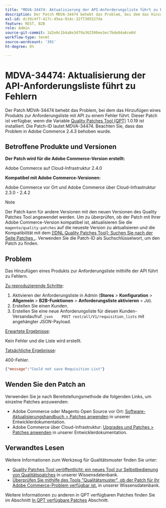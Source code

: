 ```yaml
---
title: "MDVA-34474: Aktualisierung der API-Anforderungsliste führt zu Fehlern"
description: Der Patch MDVA-34474 behebt das Problem, bei dem das Hinzufügen eines Produkts zur Anforderungsliste mit API zu einem Fehler führt. Dieser Patch ist verfügbar, wenn das [Quality Patches Tool (QPT)](/help/announcements/adobe-commerce-announcements/magento-quality-patches-released-new-tool-to-self-serve-quality-patches.md) 1.0.19 installiert ist. Die Patch-ID lautet MDVA-34474. Beachten Sie, dass das Problem in Adobe Commerce 2.4.3 behoben wurde.
exl-id: dc39c4f7-417c-45ea-914c-32f7305527da
feature: REST, B2B
role: Admin
source-git-commit: 1d2e0c1b4a8e3d79a362500ee3ec7bde84a6ce0d
workflow-type: tm+mt
source-wordcount: '391'
ht-degree: 0%

---
```


# MDVA-34474: Aktualisierung der API-Anforderungsliste führt zu Fehlern

Der Patch MDVA-34474 behebt das Problem, bei dem das Hinzufügen eines Produkts zur Anforderungsliste mit API zu einem Fehler führt. Dieser Patch ist verfügbar, wenn die Variable [Quality Patches Tool (QPT)](/help/announcements/adobe-commerce-announcements/magento-quality-patches-released-new-tool-to-self-serve-quality-patches.md) 1.0.19 ist installiert. Die Patch-ID lautet MDVA-34474. Beachten Sie, dass das Problem in Adobe Commerce 2.4.3 behoben wurde.

## Betroffene Produkte und Versionen

**Der Patch wird für die Adobe Commerce-Version erstellt:**

Adobe Commerce auf Cloud-Infrastruktur 2.4.0

**Kompatibel mit Adobe Commerce-Versionen:**

Adobe Commerce vor Ort und Adobe Commerce über Cloud-Infrastruktur 2.3.0 - 2.4.2

>[!NOTE]
>
>Der Patch kann für andere Versionen mit den neuen Versionen des Quality Patches Tool angewendet werden. Um zu überprüfen, ob der Patch mit Ihrer Adobe Commerce-Version kompatibel ist, aktualisieren Sie die `magento/quality-patches` auf die neueste Version zu aktualisieren und die Kompatibilität mit dem [[!DNL Quality Patches Tool]: Suchen Sie nach der Seite Patches .](https://devdocs.magento.com/quality-patches/tool.html#patch-grid). Verwenden Sie die Patch-ID als Suchschlüsselwort, um den Patch zu finden.

## Problem

Das Hinzufügen eines Produkts zur Anforderungsliste mithilfe der API führt zu Fehlern.

<u>Zu reproduzierende Schritte</u>:

1. Aktivieren der Anforderungsliste in Admin (**Stores** > **Konfiguration** > **Allgemein** > **B2B-Funktionen** > **Anforderungsliste aktivieren** = *Ja*).
1. Erstellen Sie einen Kunden.
1. Erstellen Sie eine neue Anforderungsliste für diesen Kunden-Versandaufruf. ```json    POST rest/all/V1/requisition_lists``` mit angehängter JSON-Payload.

<u>Erwartete Ergebnisse</u>:

Kein Fehler und die Liste wird erstellt.

<u>Tatsächliche Ergebnisse</u>:

400-Fehler.

```json
{"message":"Could not save Requisition List"}
```

## Wenden Sie den Patch an

Verwenden Sie je nach Bereitstellungsmethode die folgenden Links, um einzelne Patches anzuwenden:

* Adobe Commerce oder Magento Open Source vor Ort: [Software-Aktualisierungshandbuch > Patches anwenden](https://devdocs.magento.com/guides/v2.4/comp-mgr/patching/mqp.html) in unserer Entwicklerdokumentation.
* Adobe Commerce über Cloud-Infrastruktur: [Upgrades und Patches > Patches anwenden](https://devdocs.magento.com/cloud/project/project-patch.html) in unserer Entwicklerdokumentation.

## Verwandtes Lesen

Weitere Informationen zum Werkzeug für Qualitätsmuster finden Sie unter:

* [Quality Patches Tool veröffentlicht: ein neues Tool zur Selbstbedienung von Qualitätspatches](/help/announcements/adobe-commerce-announcements/magento-quality-patches-released-new-tool-to-self-serve-quality-patches.md) in unserer Wissensdatenbank.
* [Überprüfen Sie mithilfe des Tools &quot;Qualitätsmuster&quot;, ob der Patch für Ihr Adobe Commerce-Problem verfügbar ist.](/help/support-tools/patches-available-in-qpt-tool/check-patch-for-magento-issue-with-magento-quality-patches.md) in unserer Wissensdatenbank.

Weitere Informationen zu anderen in QPT verfügbaren Patches finden Sie im Abschnitt [In QPT verfügbare Patches](https://support.magento.com/hc/en-us/sections/360010506631-Patches-available-in-QPT-tool-) Abschnitt.
